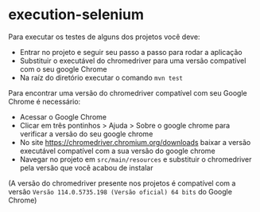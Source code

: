# execution-selenium

Para executar os testes de alguns dos projetos você deve:
- Entrar no projeto e seguir seu passo a passo para rodar a aplicação
- Substituir o executável do chromedriver para uma versão compatível com o seu google Chrome
- Na raíz do diretório executar o comando `mvn test`

Para encontrar uma versão do chromedriver compatível com seu Google Chrome é necessário: 
- Acessar o Google Chrome
- Clicar em três pontinhos > Ajuda > Sobre o google chrome para verificar a versão do seu google chrome
- No site https://chromedriver.chromium.org/downloads baixar a versão executável compatível com a sua versão do google chrome
- Navegar no projeto em `src/main/resources` e substituir o chromedriver pela versão que você acabou de instalar

(A versão do chromedriver presente nos projetos é compatível com a versão `Versão 114.0.5735.198 (Versão oficial) 64 bits` do Google Chrome)
